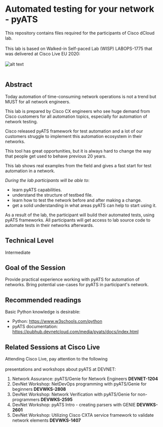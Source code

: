 # Automated testing for your network - pyATS

This repository contains files required for the participants of Cisco dCloud lab.<br></br>
This lab is based on Walked-in Self-paced Lab (WISP) LABOPS-1775 that was delivered at Cisco Live EU 2020:
<br></br>
![alt text](https://pubhub.devnetcloud.com/media/pyats/docs/_images/logo.png)
<br></br>
## Abstract

Today automation of time-consuming network operations is not a trend but MUST for all network engineers.

This lab is prepared by Cisco CX engineers who see huge demand from Cisco customers for all automation topics, especially for automation of network testing.

Cisco released pyATS framework for test automation and a lot of our customers struggle to implement this automation ecosystem in their networks.

This tool has great opportunities, but it is always hard to change the way that people get used to behave previous 20 years.

This lab shows real examples from the field and gives a fast start for test automation in a network.

*During the lab participants will be able to*:
- learn pyATS capabilities.
- understand the structure of testbed file.
- learn how to test the network before and after making a change.
- get a solid understanding in what areas pyATS can help to start using it.

As a result of the lab, the participant will build their automated tests, using pyATS frameworks.
All participants will get access to lab source code to automate tests in their networks afterwards.

## Technical Level

Intermediate

## Goal of the Session

Provide practical experience working with pyATS for automation of networks.
Bring potential use-cases for pyATS in participant's network.

## Recommended readings

Basic Python knowledge is desirable:
- Python: https://www.w3schools.com/python
- pyATS documentation: https://pubhub.devnetcloud.com/media/pyats/docs/index.html

## Related Sessions at Cisco Live

Attending Cisco Live, pay attention to the following<br></br>
presentations and workshops about pyATS at DEVNET:
1.	Network Assurance: pyATS/Genie for Network Engineers
	**DEVNET-1204**
2.	DevNet Workshop: NetDevOps programming with pyATS/Genie for beginners
	**DEVWKS-2808**
3.	DevNet Workshop: Network Verification with pyATS/Genie for non-programmers
	**DEVWKS-2595**
4.	DevNet Workshop: pyATS Intro - creating parsers with GENIE
	**DEVWKS-2601**
5.	DevNet Workshop: Utilizing Cisco CXTA service framework to validate network elements
	**DEVWKS-1407**